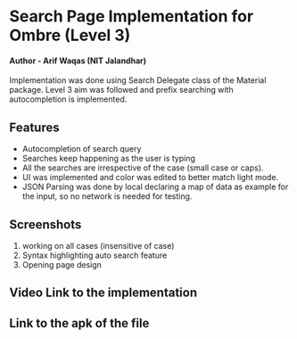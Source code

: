 # Search Page Implementation for Ombre (Level 3)
#### Author - Arif Waqas (NIT Jalandhar)

Implementation was done using Search Delegate class of the Material package.
Level 3 aim was followed and prefix searching with autocompletion is implemented.

## Features
- Autocompletion of search query
- Searches keep happening as the user is typing
- All the searches are irrespective of the case (small case or caps).
- UI was implemented and color was edited to better match light mode.
- JSON Parsing was done by local declaring a map of data as example for the input, so no network is needed for testing.


## Screenshots
1) working on all cases (insensitive of case)
2) Syntax highlighting auto search feature
3) Opening page design


## Video Link to the implementation


## Link to the apk of the file

